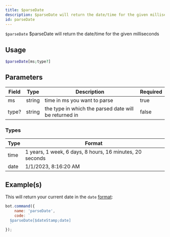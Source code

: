 ```yaml
---
title: $parseDate
description: $parseDate will return the date/time for the given milliseconds
id: parseDate
---
```


`$parseDate` $parseDate will return the date/time for the given milliseconds

## Usage

```php
$parseDate[ms;type?]
```

## Parameters

| Field | Type   | Description                                           | Required |
|-------|--------|-------------------------------------------------------|----------|
| ms    | string | time in ms you want to parse                          | true     |
| type? | string | the type in which the parsed date will be returned in | false    |

### Types

| Type | Format                                                   |
|------|----------------------------------------------------------|
| time | 1 years, 1 week, 6 days, 8 hours, 16 minutes, 20 seconds |
| date | 1/1/2023, 8:16:20 AM                                     |

## Example(s)

This will return your current date in the `date` [format](#types):

```javascript
bot.command({
    name: 'parseDate',
    code: `
  $parseDate[$dateStamp;date]
  `
});
```
